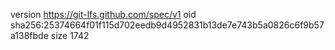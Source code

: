 version https://git-lfs.github.com/spec/v1
oid sha256:25374664f01f115d702eedb9d4952831b13de7e743b5a0826c6f9b57a138fbde
size 1742
